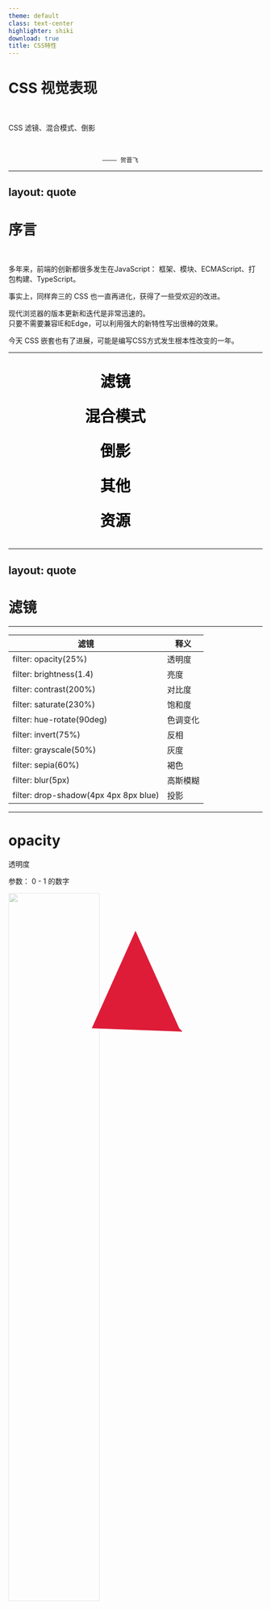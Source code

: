 ```yaml
---
theme: default
class: text-center
highlighter: shiki
download: true
title: CSS特性
---
```


# CSS 视觉表现

&nbsp;

CSS 滤镜、混合模式、倒影

&nbsp;

                              ———— 贺晋飞





---
layout: quote
---

# 序言

&nbsp;

多年来，前端的创新都很多发生在JavaScript：
框架、模块、ECMAScript、打包构建、TypeScript。

事实上，同样奔三的 CSS 也一直再进化，获得了一些受欢迎的改进。  


现代浏览器的版本更新和迭代是非常迅速的。  
只要不需要兼容IE和Edge，可以利用强大的新特性写出很棒的效果。

今天 CSS 嵌套也有了进展，可能是编写CSS方式发生根本性改变的一年。



---

<section class="menu-bg-container">
  <ul>
    <li class="menu-bg-item">
      <a href="#" @click="$slidev.nav.go(4)" data-text="滤镜">滤镜</a>
    </li>
    <li class="menu-bg-item">
      <a href="#" @click="$slidev.nav.go(30)" data-text="混合模式">混合模式</a>
    </li>
    <li class="menu-bg-item">
      <a href="#" @click="$slidev.nav.go(37)" data-text="倒影">倒影</a>
    </li>
    <li class="menu-bg-item">
      <a href="#" @click="$slidev.nav.go(42)" data-text="其他">其他</a>
    </li>
    <li class="menu-bg-item">
      <a href="#" @click="$slidev.nav.go(49)" data-text="资源">资源</a>
    </li>
  </ul>
</section>

<style scoped>
.slidev-page-3 {
  display: flex;
  justify-content: center;
  align-items: center;
}
.menu-bg-container {
  position: relative;
  display: flex;
  justify-content: center;
  align-items: center;
  z-index: 1;
  height: 360px;
  width: 400px;
}
.menu-bg-container ul {
  display: flex;
  flex-direction: column;
  margin: 0;
}
.menu-bg-container ul li {
  line-height: 2.3 !important;
}
.menu-bg-item {
  list-style: none;
}
.menu-bg-item a {
  display: block;
  text-decoration: none;
  text-align: center;
  font-size: 30px;
  font-weight: 700;
  color: #000;
  text-transform: uppercase;
  border: none;
}
.menu-bg-item a::before {
  content: attr(data-text);
  letter-spacing: 10px;
  position: absolute;
  top: 0;
  left: 0;
  width: 100%;
  height: 100%;
  z-index: -1;
  overflow: hidden;
  font-size: 3em;
  color: #2196f3;
  opacity: 0;
  line-height: 360px;
  transition: 0.5s;
}
.menu-bg-item:hover a::before {
  opacity: 1;
}
html.dark .menu-bg-item a {
  color: #fff;
}
</style>


---
layout: quote
---

# 滤镜



---

| 滤镜                                  | 释义     |
| ------------------------------------- | -------- |
| filter: opacity(25%)                  | 透明度   |
| filter: brightness(1.4)               | 亮度     |
| filter: contrast(200%)                | 对比度   |
| filter: saturate(230%)                | 饱和度   |
| filter: hue-rotate(90deg)             | 色调变化 |
| filter: invert(75%)                   | 反相     |
| filter: grayscale(50%)                | 灰度     |
| filter: sepia(60%)                    | 褐色     |
| filter: blur(5px)                     | 高斯模糊 |
| filter: drop-shadow(4px 4px 8px blue) | 投影     |


---

# opacity

透明度

参数： 0 - 1 的数字

<img class="filter-opacity" src="/filter-img.jpg">

<style>
.filter-opacity {
  width: 60%;
  animation: filter-opacity 3s linear infinite alternate;
}
@keyframes filter-opacity {
  0% {
    filter: opacity(0)
  }
  100% {
    filter: opacity(1)
  }
}
</style>


---

# opacity滤镜 与 opacity属性

&nbsp;

两者很相似。

对于opacity滤镜，一些浏览器为了提升性能，会提供硬件加速获得更好的性能。



---

# brightness

亮度

参数：数字，低于 1 变暗，大于 1 变亮。

<img class="filter-brightness" src="/filter-img.jpg">

<style>
.filter-brightness {
  width: 60%;
  animation: filter-brightness 5s linear infinite alternate;
}
@keyframes filter-brightness {
  0% {
    filter: brightness(0.5)
  }
  100% {
    filter: brightness(1.5)
  }
}
</style>


---

# brightness 实现图标变色

&nbsp;

1. 适应黑夜模式。

<i class="brightness-ui-button brightness-icon-delete"></i>

<style>
html.dark .brightness-ui-button {
  filter: brightness(100);
}
.brightness-icon-delete {
  display: inline-block;
  width: 18px; height: 18px;
  background: url("data:image/svg+xml,%3Csvg viewBox='0 0 1024 1024' xmlns='http://www.w3.org/2000/svg' width='128' height='128'%3E%3Cpath d='M382.32 405.358v384a20.626 20.626 0 0 1-21.577 21.284h-43.3a20.626 20.626 0 0 1-21.578-21.357v-384A20.626 20.626 0 0 1 317.443 384h43.154a20.626 20.626 0 0 1 21.577 21.358h.073zm172.91 0v384a20.626 20.626 0 0 1-21.65 21.284h-43.155a20.626 20.626 0 0 1-21.577-21.357v-384A20.626 20.626 0 0 1 490.425 384h43.155a20.626 20.626 0 0 1 21.577 21.358zm172.91 0v384a20.626 20.626 0 0 1-21.65 21.284h-43.155a20.626 20.626 0 0 1-21.577-21.357l-.073-384A20.626 20.626 0 0 1 663.262 384h43.227a20.626 20.626 0 0 1 21.578 21.358zm86.381 482.67V256H209.484v631.954a74.825 74.825 0 0 0 14.482 45.056c3.365 3.804 5.778 5.632 7.095 5.632h561.883c1.317 0 3.657-1.828 7.095-5.632a74.825 74.825 0 0 0 14.556-44.983zM360.743 170.641h302.519l-32.402-77.97a19.017 19.017 0 0 0-11.484-7.314H405.287a19.017 19.017 0 0 0-11.483 7.314l-33.06 77.97zM987.431 192v42.642A20.626 20.626 0 0 1 965.854 256h-64.878v631.954c0 36.937-10.532 68.755-31.744 95.744-21.211 26.844-46.592 40.302-76.288 40.302H231.061c-29.696 0-55.15-13.02-76.288-38.985-21.212-26.039-31.744-57.49-31.744-94.354V256H58.15a20.626 20.626 0 0 1-21.577-21.358V192a20.626 20.626 0 0 1 21.577-21.358h208.677L314.15 59.32c6.73-16.457 18.871-30.428 36.425-41.984C368.131 5.778 385.977 0 403.971 0h216.064c17.993 0 35.84 5.778 53.394 17.335 17.554 11.556 29.696 25.6 36.425 41.984l47.323 111.323h208.677A20.626 20.626 0 0 1 987.431 192z' fill='%234c5161'/%3E%3C/svg%3E");
  background-size: 100% 100%;
  vertical-align: -4px;
  margin-right: 5px;
}
</style>

2. 实现图标高亮效果。

<a class="brightness-button">🍋</a>


<style>
.brightness-button {
  padding: 0.5em 0.5em;
  background: #E0E0E0;
  border-radius: 3px;
}
.brightness-button:hover {
  cursor: pointer;
  border-radius: 3px;
  filter: brightness(110%) saturate(140%);
}
</style>


---

# contrast

对比度

参数：数字，低于 1 降低对比度，大于 1 增加对比度。  
为 0 时为完全灰色。


<img class="filter-contrast" src="/filter-img.jpg">


<style>
.filter-contrast {
  width: 60%;
  animation: filter-contrast 5s linear infinite alternate;
}
@keyframes filter-contrast {
  0% {
    filter: contrast(50%)
  }
  100% {
    filter: contrast(150%)
  }
}
</style>



---

# saturate

饱和度

参数：数字，低于 1 降低饱和度，大于 1 增加饱和度。  
为 0 时为黑白图像。

<img class="filter-saturate" src="/filter-img.jpg">


<style>
.filter-saturate {
  width: 60%;
  animation: filter-saturate 5s linear infinite alternate;
}
@keyframes filter-saturate {
  0% {
    filter: saturate(50%)
  }
  100% {
    filter: saturate(200%)
  }
}
</style>




---

# hue-rotate

色调变化

参数：角度，单位deg、turn。  
会模360。

<img class="filter-hue-rotate" src="/filter-img.jpg">


<style>
.filter-hue-rotate {
  width: 60%;
  animation: filter-hue-rotate 5s linear infinite alternate;
}
@keyframes filter-hue-rotate {
  0% {
    filter: hue-rotate(0)
  }
  100% {
    filter: hue-rotate(360deg)
  }
}
</style>



---

# hue-rotate 实现彩色字

<p class="color-font">这是一行彩色文字</p>

<style>
@keyframes color-font-text {
  0% {
    filter: hue-rotate(0deg);
  }
  100% {
    filter: hue-rotate(360deg);
  }
}
.color-font {
  height: 160px;
  line-height: 160px;
  font-size: 60px;
  animation: color-font-text 3s linear infinite alternate;
  background-image: linear-gradient(to right, red, yellow, lime, aqua, blue, fuchsia);
  background-clip: text;
  -webkit-background-clip: text;
  color: transparent;
}
</style>

---

# hue-rotate 实现色彩流动

&nbsp;

发光效果使用 blur 滤镜。

<div class="loading-container" style="height: 250px;">
  <div class="loading-glow-ring"></div>
</div>

<style>
@keyframes loading-glow-ring {
  0% {
    transform: rotate(0deg);
    filter: hue-rotate(0deg);
  }
  100% {
    transform: rotate(360deg);
    filter: hue-rotate(360deg);
  }
}
.loading-glow-ring {
  margin: 0 auto;
  position: relative;
  height: 150px;
  width: 150px;
  border-radius: 50%;
  background: linear-gradient(45deg, transparent, transparent 40%, #e5f403);
  animation: loading-glow-ring 2s linear infinite;
}
.loading-glow-ring::before {
  content: '';
  position: absolute;
  top: 6px;
  bottom: 6px;
  left: 6px;
  right: 6px;
  background: #fff;
  border-radius: 50%;
  z-index: 100;
}
.loading-glow-ring::after {
  content: '';
  position: absolute;
  top: 0px;
  bottom: 0px;
  left: 0px;
  right: 0px;
  background: linear-gradient(45deg, transparent, transparent 40%, #e5f403);
  border-radius: 50%;
  z-index: 1;
  filter: blur(30px);
}
html.dark .loading-glow-ring::before {
  background-color: rgba(18, 18, 18, 1);
}
</style>


---

# invert

反相

参数： 0 - 1 的数字

<img class="filter-invert" src="/filter-img.jpg">


<style>
.filter-invert {
  width: 60%;
  animation: filter-invert 5s linear infinite alternate;
}
@keyframes filter-invert {
  0% {
    filter: invert(0)
  }
  100% {
    filter: invert(1)
  }
}
</style>


---

# grayscale

灰度

参数： 0 - 1 的数字。  
为 1 时，完全为灰色图像。


<img class="filter-grayscale" src="/filter-img.jpg">


<style>
.filter-grayscale {
  width: 60%;
  animation: filter-grayscale 5s linear infinite alternate;
}
@keyframes filter-grayscale {
  0% {
    filter: grayscale(0%)
  }
  100% {
    filter: grayscale(100%)
  }
}
</style>


---

# grayscale 实现灰色调

&nbsp;

1. 如清明节的时候，知乎等很多网站首页会换成灰色调。

2. 也可用于禁用按钮。


---

# sepia

褐色

参数： 0 - 1 的数字。  
为 1 时，完全为棕褐色图像。

<img class="filter-sepia" src="/filter-img.jpg">


<style>
.filter-sepia {
  width: 60%;
  animation: filter-sepia 5s linear infinite alternate;
}
@keyframes filter-sepia {
  0% {
    filter: sepia(0)
  }
  100% {
    filter: sepia(1)
  }
}
</style>


---

# 为图像增加滤镜

&nbsp;

以上都是简单的滤镜，通过矩阵变换，得到最终的矩阵即可。

高斯模糊 blur 和 投影 drop-shadow 是更复杂的算法。


[CSSgram](https://una.im/CSSgram)


---

# blur

高斯模糊

参数：半径，高斯函数的标准偏差值，值越大越模糊。


<img class="filter-blur" src="/filter-img.jpg">


<style>
.filter-blur {
  width: 60%;
  animation: filter-blur 5s linear infinite alternate;
}
@keyframes filter-blur {
  0% {
    filter: blur(0)
  }
  100% {
    filter: blur(50px)
  }
}
</style>


---

# blur 实现滴水效果

&nbsp;

复制本样式到外层元素，如body：`filter: blur(3px) contrast(10);`

<div class="blur-drop-water">hello world</div>

<style>
.blur-drop-water {
  position: relative;
  width: 640px;
  height: 106px;
  color: #fff;
  font-size: 124px;
  text-align: center;
  margin: 100px auto;
  border-bottom: 10px solid #fff;
  transform: skewY(5deg);
  &::before,
  &::after {
    position: absolute;
    content: "";
    bottom : -20px;
    left: 0;
    width: 10px;
    height: 20px;
    border-radius: 50%;
    background: #fff;
    transform: translate(0, 0);
    animation: blur-drop-water-move 7.5s ease-in-out infinite;
  }
  &::after {
    animation: blur-drop-water-move 7.5s ease-in-out 1s infinite;
  }
}
@keyframes blur-drop-water-move {
  80% {        
    bottom : -30px;
    transform: translate(623px, 0);
  } 93% {
    transform: translate(623px, 3px);
    opacity: 1;
  } 100% {
    transform: translate(623px, 150px);
    opacity: 0;
  }
}
</style>

---

# drop-shadow

投影

`filter: drop-shadow(x偏移, y偏移, 模糊大小, 色值);`

另外两种阴影：  
1. box-shadow 盒阴影
2. text-shadow 文字阴影


---

# drop-shadow 透明

&nbsp;

可以给非透明部分（alpha通道）增加阴影效果。

<img class="drop-shadow-svg" src="/firefox-logo.svg">


<style>
.drop-shadow-svg {
  width: 200px;
  animation: drop-shadow-svg 5s linear infinite alternate;
}
@keyframes drop-shadow-svg {
  0% {
    filter: drop-shadow(0 0 10rem crimson);
  }
  20% {
    filter: drop-shadow(0 0 10rem #4444dd);
  }
  40% {
    filter: drop-shadow(10rem 0 10rem #4444dd);
  }
  60% {
    filter: drop-shadow(10rem 10rem 10rem rgb(160, 0, 210));
  }
  80% {
    filter: drop-shadow(0rem 10rem 10rem #4444dd);
  }
  100% {
    filter: drop-shadow(0rem 0rem 10rem crimson);
  }
}
</style>


---

# drop-shadow 实现三角倒影

<div class="drop-shadow">
  <i class="drop-shadow-cor"></i>
  filter: drop-shadow
</div>
<div class="box-shadow">
  <i class="drop-shadow-cor"></i>
  box-shadow
</div>

<style>
.drop-shadow-cor {
  position: absolute;
  left: -40px;
  width: 0;
  height: 0;
  overflow: hidden;
  border: 20px solid transparent;
  border-right-color: #ddd;
}
.drop-shadow {
  margin: 40px; padding: 50px;
  background-color: #ddd;
  position: relative;
  font-size: 24px;
  color: #000;
  filter: drop-shadow(5px 5px 10px black);
}
.box-shadow {
  margin: 40px; padding: 50px;
  background-color: #ddd;
  position: relative;
  font-size: 24px;
  color: #000;
  box-shadow: 5px 5px 10px black;
}
</style>


---

# 与 box-shadow 相比

drop-shadow不能叠加，没有 inset

<div class="loading-container loading-snake-container">
  <div class="loading-snake-border">
    <span></span>
    <span></span>
    <span></span>
    <span></span>
  </div>
</div>

<style>
@keyframes loading-snake-border {
  0% {
    left: -100%;
  }
  25% {
    left: 0;
  }
  50%, 100% {
    left: 100%;
  }
}
@keyframes loading-snake-rotate {
  0% {
    transform: rotate(360deg);
  }
  100% {
    transform: rotate(0deg);
  }
}
.loading-snake-container {
  height: 350px;
  display: flex;
  justify-content: center;
  align-items: center;
  background: linear-gradient(45deg, #cfffd0, #3fff46);
}
.loading-snake-border {
  position: relative;
  width: 100px;
  height: 100px;
  animation: loading-snake-rotate 8s linear infinite;
  border: 10px dashed rgba(0, 0, 0, 0.2);
  box-shadow: 0 0 0 10px rgba(0, 0, 0, .5),
              inset 0 0 0 10px rgba(0, 0, 0, .4);
}
.loading-snake-border span {
  position: absolute;
  display: block;
  top: 0;
  left: 0;
  width: 100%;
  height: 100%;
  overflow: hidden;
}
.loading-snake-border span::before {
  content: '';
  position: absolute;
  width: 100%;
  height: 100%;
  border-top: 10px solid #fff;
  left: -100%;
  animation: loading-snake-border 2s linear infinite;
}
.loading-snake-border span:nth-child(1) {
  transform: rotate(0deg);
}
.loading-snake-border span:nth-child(2) {
  transform: rotate(90deg);
}
.loading-snake-border span:nth-child(3) {
  transform: rotate(180deg);
}
.loading-snake-border span:nth-child(4) {
  transform: rotate(270deg);
}
.loading-snake-border span:nth-child(1)::before {
  animation-delay: 0s;
}
.loading-snake-border span:nth-child(2)::before {
  animation-delay: 0.5s;
}
.loading-snake-border span:nth-child(3)::before {
  animation-delay: 1s;
}
.loading-snake-border span:nth-child(4)::before {
  animation-delay: 1.5s;
}
</style>


---

# drop-shadow 与 box-shadow 结合使用


<!-- 文字配环loading -->
<div class="loading-container-ring">
  <div class="loading-text-in-ring-text">loading</div>
  <div class="loading-text-in-ring"></div>
</div>

<style>
@keyframes rotate360 {
  0% {
    transform: rotate(0deg);
  }
  100% {
    transform: rotate(360deg);
  }
}
.loading-container-ring {
  position: relative;
  display: flex;
  justify-content: center;
  align-items: center;
  height: 320px;
  width: 320px;
  overflow: hidden;
}
.loading-text-in-ring {
  width: 200px;
  height: 200px;
  border-radius: 50%;
  box-shadow: 0 4px 0 #262626;
  filter: drop-shadow(0 0px 10px red);
  background: transparent;
  animation: rotate360 1s linear infinite;
}
.loading-text-in-ring-text {
  width: 200px;
  height: 200px;
  border-radius: 50%;
  color: #262626;
  position: absolute;
  top: 60px;
  left: 60px;
  text-align: center;
  font-size: 36px;
  background-color: transparent;
  line-height: 200px;
  text-transform: uppercase;
}
html.dark .loading-text-in-ring {
  box-shadow: 0 4px 0 #fff;
  filter: drop-shadow(0 0px 10px red);
}
html.dark .loading-text-in-ring-text {
  color: #fff;
  box-shadow: 0 0 5px rgba(255, 255, 255, .2);
}
</style>


---

# backdrop-filter

为元素的背后区域添加滤镜。

值和 filter 取值相同。

`backdrop-filter: blur(5px)`

目前只支持 webkit 浏览器

[can i use](https://caniuse.com/?search=backdrop-filter)


---

# backdrop-filter 实现玻璃效果

&nbsp;

<div>
  <div class="loading-glass-circle">
    <span></span>
    <span></span>
  </div>
</div>

<style>
@keyframes loading-glass-circle-one {
  0%, 100% {
    transform: translateX(-80px);
  }
  50% {
    transform: translateX(80px);
  }
}
.loading-glass-circle {
  position: relative;
  width: 120px;
  height: 120px;
  margin: 50px 100px 100px;
}
.loading-glass-circle span {
  position: absolute;
  top: 0;
  left: 0;
  width: 100%;
  height: 100%;
  background:#5989ff;
  border-radius: 50%;
  animation: loading-glass-circle-one ease-in-out 2s infinite;
}
.loading-glass-circle span:nth-child(1) {
  /* filter: blur(10px); */
}
.loading-glass-circle span:nth-child(2) {
  background-color: rgba(56, 109, 241, 0.05);
  backdrop-filter: blur(10px);
  border: 1px solid rgba(255, 255, 255, 0.1);
  animation-delay: -1s;
}
.loading-glass-circle span::before {
  content: '';
  position: absolute;
  bottom: -80px;
  left: -20%;
  width: 140%;
  height: 40px;
  border-radius: 50%;
  background: radial-gradient(rgba(0,0,0,0.1),transparent,transparent);
}
</style>


---

# backdrop-filter 实现loading

&nbsp;

<div style="margin-bottom: 60px;">
  <div class="loading-glass-circle-2">
    <span></span>
    <span></span>
  </div>
</div>

<style>
@keyframes rotate360 {
  0% {
    transform: rotate(0deg);
  }
  100% {
    transform: rotate(360deg);
  }
}
.loading-glass-circle-2 {
  position: relative;
  width: 180px;
  height: 180px;
}
.loading-glass-circle-2 span:nth-child(1) {
  position: absolute;
  top: 10px;
  left: 10px;
  right: 10px;
  bottom: 10px;
  background-color: rgba(233, 30, 99, 0.05);
  border-radius: 50%;
  backdrop-filter: blur(10px);
  border: 1px solid rgba(255, 255, 255, 0.1);
  z-index: 2;
}
.loading-glass-circle-2 span:nth-child(2) {
  position: absolute;
  top: 0;
  left: 0;
  width: 100%;
  height: 100%;
  display: block;
  border-radius: 50%;
  z-index: 1;
  overflow: hidden;
  animation: rotate360 1s linear infinite;
}
.loading-glass-circle-2 span:nth-child(2)::before {
  content: '';
  position: absolute;
  top: -50%;
  left: -50%;
  width: 100%;
  height: 100%;
  background: #ff6198;
}
.loading-glass-circle-2 span:nth-child(1)::before {
  content: '';
  position: absolute;
  bottom: -80px;
  left: -20%;
  width: 140%;
  height: 40px;
  border-radius: 50%;
  background: radial-gradient(rgba(0,0,0,0.1),transparent,transparent);
}
</style>


---
layout: quote
---

# 混合模式

---

# mix-blend-mode

元素的内容与元素的直系父元素的内容和元素的背景如何混合。

和滤镜一样，是 PS 中十分强大的功能之一。

[can i use](https://caniuse.com/?search=mix-blend-mode)

[混色模式取值说明](https://developer.mozilla.org/zh-CN/docs/Web/CSS/blend-mode)

---

| 取值                         | 含义     |
| ---------------------------- | -------- |
| mix-blend-mode: normal;      | 正常     |
| mix-blend-mode: multiply;    | 正片叠底 |
| mix-blend-mode: screen;      | 滤色     |
| mix-blend-mode: overlay;     | 叠加     |
| mix-blend-mode: darken;      | 变暗     |
| mix-blend-mode: lighten;     | 变亮     |
| mix-blend-mode: color-dodge; | 颜色减淡 |
| mix-blend-mode: color-burn;  | 颜色加深 |
| mix-blend-mode: hard-light;  | 强光     |
| mix-blend-mode: soft-light;  | 柔光     |
| mix-blend-mode: difference;  | 差值     |
| mix-blend-mode: exclusion;   | 排除     |
| mix-blend-mode: hue;         | 色相     |
| mix-blend-mode: saturation;  | 饱和度   |
| mix-blend-mode: color;       | 颜色     |
| mix-blend-mode: luminosity;  | 亮度     |


---

# difference 实现文字颜色反色

&nbsp;

<div class="difference-box">
  <div>difference 实现文字颜色反色</div>
</div>

<style>
.difference-box {
  position: absolute;
  overflow: hidden;
  isolation: isolate;
  margin-top: 60px;
}
.difference-box div {
  margin: 0;
  mix-blend-mode: difference;
  font-size: 300%;
  color: #fff;
  line-height: 60px;
  position: relative;
  z-index: 1;
}
.difference-box::before {
  content: '';
  position: absolute;
  width: 100vw; height: 100vw;
  left: calc(50% - 50vw); top: calc(50% - 50vw);
  margin: auto;
  background: linear-gradient(#fff 50%, #000 50%);
  animation: difference-spin 5s linear infinite;
}
@keyframes difference-spin {
  from { transform: rotate(0deg); }
  to   {  transform: rotate(360deg); }
}
</style>

---

# background-blend-mode

背景的混合模式

取值与 mix-blend-mode 相同。

[can i use](https://caniuse.com/?search=background-blend-mode)


---

# lighten 实现变色png

&nbsp;

背景颜色和背景图片的混合。

打开开发者工具，修改 background-color

<i class="lighten-icon"></i>

<style>
.lighten-icon {
  display: block;
  width: 100px; height: 100px;
  background: url(/css.png);
  background-size: 100%;
  background-blend-mode: lighten;
  background-color: red; 
}
</style>


---

# screen 实现图片、视频混合

<div class="blend-mode-demo">
  <div class="blend-mode-screen-bg">
    <div class="blend-mode-screen"></div>
  </div>
  <div class="blend-mode-screen-video-bg">
    <video width="225" height="400" autoplay="" preload="auto" loop="" webkit-playsinline="true" playsinline="true" x5-video-player-type="h5" x5-video-orientation="portraint" x5-video-player-fullscreen="true" src="/blend-mode-fire.mp4" style="display:block;mix-blend-mode:screen;"></video>
  </div>
</div>

<style>
.blend-mode-demo {
  display: flex;
  justify-content: space-around;
  align-items: center;
}
.blend-mode-screen-bg {
  height: 400px;
  width: 225px;
  background: url(/blend-mode-school.jpg);
}
.blend-mode-screen {
  height: 400px;
  width: 225px;
  mix-blend-mode: screen;
  animation: blend-mode-screen-change 8s linear infinite;
}
@keyframes blend-mode-screen-change {
  0%,100% { background: url(/blend-mode-snow.jpg); }
  25% { background: url(/blend-mode-diffuse.jpg); }
  50% { background: url(/blend-mode-rains.jpg); }
  75% { background: url(/blend-mode-bright.jpg); }
}
.blend-mode-screen-video-bg {
  height: 400px;
  width: 225px;
  background: url(/blend-mode-school.jpg);
}
</style>


---
layout: quote
---

# 倒影


---

# -webkit-box-reflect

倒影

非标准属性，-webkit- 内核的浏览器支持。

格式：`dirrection offset mask-box-image`

dirrection：倒影位置：above、below、right、left  
offset：倒影的距离。  
mask-box-image：用于反射的蒙版。


[can i use](https://caniuse.com/?search=-webkit-box-reflect)


---

# -webkit-box-reflect 用途

&nbsp;

[巧用倒影](https://github.com/chokcoco/iCSS/issues/100)

[创造艺术图案](https://yuanchuan.dev/2019/05/15/window-lattice-and-css.html)

---


<div class="loading-climb-outer-container">
  <div class="loading-climb-container">
    <div class="loading-climb-box">
      <div class="loading-climb-cube"></div>
    </div>
  </div>
</div>

<style>
@keyframes loading-cube-climb-boxmove {
  0% {
    transform: translateX(0px);
  }
  100% {
    transform: translateX(-150px);
  }
}
@keyframes loading-cube-climb-cubemove {
  0% {
    transform: rotate(0deg);
  }
  60% {
    transform: rotate(90deg);
  }
  65% {
    transform: rotate(85deg);
  }
  70% {
    transform: rotate(90deg);
  }
  75% {
    transform: rotate(87.5deg);
  }
  80%, 100% {
    transform: rotate(90deg);
  }
}
.loading-climb-outer-container {
  display: flex;
  justify-content: center;
  align-items: center;
  height: 100%;
  background-color: #22272e;
  overflow: hidden;
}
.loading-climb-container {
  position: relative;
  width: 100%;
  transform: rotate(-35deg);
}
.loading-climb-container .loading-climb-box { 
  position: relative;
  left: -150px;
  display: flex;
  justify-content: center;
  align-items: center;
  width: calc(100% + 300px);
  -webkit-box-reflect: below -10px linear-gradient(transparent, #0004);
  animation: loading-cube-climb-boxmove 1.5s ease-in-out infinite;
}
.loading-climb-box .loading-climb-cube {
  position: relative;
  width: 150px;
  height: 150px;
  background-color: #03e9f4;
  box-shadow: 0 0 5px rgba(3, 233, 244, 1),
              0 0 25px rgba(3, 233, 244, 1),
              0 0 50px rgba(3, 233, 244, 1),
              0 0 100px rgba(3, 233, 244, 1),
              0 0 200px rgba(3, 233, 244, 1);
  transform-origin: bottom right;
  animation: loading-cube-climb-cubemove 1.5s ease-in-out infinite;
}
</style>


---

<section class="reflect-btn-container" style="--color: #0ebeff;">
  <div class="reflect-btn">Neon</div>
  <div class="reflect-btn reflect-btn1">Neon</div>
  <div class="reflect-btn reflect-btn2">Neon</div>
  <div class="reflect-btn reflect-btn3">Neon</div>
</section>

<style>
.reflect-btn-container {
  display: flex;
  justify-content: center;
  align-items: center;
  height: 400px;
  background: #000;
}
@keyframes rotate {
  100% {
    transform: translate(-50%, -50%) rotate(1turn);
  }
}
.reflect-btn {
  position: relative;
  z-index: 0;
  width: 160px;
  height: 80px;
  line-height: 80px;
  color: var(--color);
  font-size: 24px;
  border-radius: 10px;
  text-align: center;
  margin: auto;
  overflow: hidden;
  cursor: pointer;
  transition: .3s;
  -webkit-box-reflect: below 10px linear-gradient(transparent, rgba(0, 0, 0, .4));

  &:hover {
    color: #fff;
    box-shadow: 0 0 5px var(--color),
      0 0 25px var(--color);
    
    &::after,
    &::before {
      transition: .3s;
      background: var(--color);
    }
  }
  
  &::before {
    content: '';
    position: absolute;
    z-index: -2;
    left: 50%;
    top: 50%;
    transform: translate(-50%, -50%);
    width: 150%;
    height: 300%;
    background-color: #000;
    background-repeat: no-repeat;
    background-size: 50% 50%;
    background-position: 0 0;
    background-image: conic-gradient(var(--color), var(--color));
    animation: rotate 2s linear infinite;
  }
  
  &::after {
    content: '';
    position: absolute;
    z-index: -1;
    left: 2px;
    top: 2px;
    width: calc(100% - 4px);
    height: calc(100% - 4px);
    background: #000;
    border-radius: 10px;
  }
}
.reflect-btn1 {
  filter: hue-rotate(180deg);
}

.reflect-btn2 {
  filter: hue-rotate(270deg);
}

.reflect-btn3 {
  filter: hue-rotate(90deg);
}
</style>


---
layout: quote
---

# 其他


---

# conic-gradient()

圆锥渐变

除了 IE 都支持。

[can i use](https://caniuse.com/?search=conic-gradient)

参数同 径向渐变 radial-gradient()、线形渐变 linear-gradient()


--- 

# conic-gradient() 实现饼状图


<div class="conic-gradient-pie"></div>

<style>
.conic-gradient-pie {
  width: 300px;
  height: 300px;
  border-radius: 50%;
  background: conic-gradient( 
      red 6deg, orange 6deg 18deg, yellow 18deg 45deg, 
      green 45deg 110deg, blue 110deg 200deg, purple 200deg);
}
</style>


---

# -webkit-background-clip

背景裁剪。

值：border-box、padding-box、content-box、text

[can i use](https://caniuse.com/?search=%20-webkit-background-clip)

<div @click="$slidev.nav.go(13)">案例：彩色字</div>


---

# clip-path

裁剪

兼容性较好的取值：  
basic-shape类：inset()、circle()、ellipse()、polygon()、path()


[can i use](https://caniuse.com/mdn-css_properties_clip-path_basic_shape)


---

# clip-path 显示多边形

<div class="clip-path-polygon-animate"></div>


<style>
.clip-path-polygon-animate {
  position: absolute;
  width: 200px;
  height: 200px;
  top: 50%;
  left: 50%;
  transform: translate(-50%, -50%);
  background-color: crimson;
  transition: .3s;
  clip-path: polygon(50% 0%, 0% 100%, 100% 100%, 100% 100%, 100% 100%, 100% 100%, 100% 100%, 100% 100%, 100% 100%);
  animation: clip-path-polygon-ani 10s linear infinite alternate;
}
@keyframes clip-path-polygon-ani {
  10% {
      background-color: darkorange;
      clip-path: polygon(50% 0%, 100% 50%, 50% 100%, 0% 50%, 0% 50%, 0% 50%, 0% 50%, 0% 50%, 0% 50%);
  }
  14% {
      clip-path: polygon(50% 0%, 100% 50%, 50% 100%, 0% 50%, 0% 50%, 0% 50%, 0% 50%, 0% 50%, 0% 50%);
  }
  24% {
      background-color: lemonchiffon;
      clip-path: polygon(100% 38%, 82% 100%, 82% 100%, 18% 100%, 0% 38%, 0% 38%, 0% 38%, 0% 38%, 50% 0%);
  }
  28% {
      clip-path: polygon(100% 38%, 82% 100%, 82% 100%, 18% 100%, 0% 38%, 0% 38%, 0% 38%, 0% 38%, 50% 0%);
  }
  38% {
      background-color: darkturquoise;
      clip-path: polygon(50% 0%, 100% 25%, 100% 75%, 100% 75%, 50% 100%, 0% 75%, 0% 75%, 0% 25%, 0% 25%);
  }
  42% {
      clip-path: polygon(50% 0%, 100% 25%, 100% 75%, 100% 75%, 50% 100%, 0% 75%, 0% 75%, 0% 25%, 0% 25%);
  }
  52% {
      background-color: darkcyan;
      clip-path: polygon(50% 0%, 90% 20%, 100% 60%, 75% 100%, 25% 100%, 25% 100%, 0% 60%, 10% 20%, 50% 0%);
  }
  56% {
      clip-path: polygon(50% 0%, 90% 20%, 100% 60%, 75% 100%, 25% 100%, 25% 100%, 0% 60%, 10% 20%, 50% 0%);
  }
  66% {
      background-color: deepskyblue;
      clip-path: polygon(30% 0%, 70% 0%, 70% 0%, 100% 30%, 100% 70%, 70% 100%, 30% 100%, 0% 70%, 0% 30%);
  }
  70% {
      clip-path: polygon(30% 0%, 70% 0%, 70% 0%, 100% 30%, 100% 70%, 70% 100%, 30% 100%, 0% 70%, 0% 30%);
  }
  80% {
      background-color: indigo;
      clip-path: polygon(83% 12%, 100% 43%, 94% 78%, 68% 100%, 32% 100%, 6% 78%, 0% 43%, 17% 12%, 50% 0%);
  }
  84% {
      clip-path: polygon(83% 12%, 100% 43%, 94% 78%, 68% 100%, 32% 100%, 6% 78%, 0% 43%, 17% 12%, 50% 0%);
  }
  94% {
      background-color: crimson;
      clip-path: polygon(50% 0%, 0% 100%, 100% 100%, 100% 100%, 100% 100%, 100% 100%, 100% 100%, 100% 100%, 100% 100%);
  }
}
</style>

---

# -webkit-text-stroke

文字填充的颜色

兼容性好，但是非标准属性。

[can i use](https://caniuse.com/?search=-webkit-text-stroke)

&nbsp;

<ul class="colorful-menu">
  <li style="--clr: #00ade1">
    <a href="#" data-text="&nbsp;&nbsp;HOME&nbsp;">&nbsp;&nbsp;HOME&nbsp;</a>
  </li>
  <li style="--clr: #ffdd1c">
    <a href="#" data-text="&nbsp;&nbsp;ABOUT&nbsp;">&nbsp;&nbsp;ABOUT&nbsp;</a>
  </li>
  <li style="--clr: #00dc82">
    <a href="#" data-text="&nbsp;&nbsp;SERVICES&nbsp;">&nbsp;&nbsp;SERVICES&nbsp;</a>
  </li>
  <li style="--clr: #dc00d4">
    <a href="#" data-text="&nbsp;&nbsp;CONTACT&nbsp;">&nbsp;&nbsp;CONTACT&nbsp;</a>
  </li>
</ul>

<style scoped>
.colorful-menu li {
  position: relative;
  list-style: none;
}
.colorful-menu li a {
  position: relative;
  font-size: 30px;
  text-decoration: none;
  overflow-wrap: normal;
  color: transparent;
  -webkit-text-stroke: 1px rgba(0, 0, 0, 0.5);
}
.colorful-menu li a::before {
  content: attr(data-text);
  position: absolute;
  color: var(--clr);
  z-index: 1;
  width: 0;
  overflow: hidden;
  transition: 1s;
  border-right: 8px solid var(--clr);
  -webkit-text-stroke: 1px var(--clr);
}
.colorful-menu li a:hover {
  text-decoration: none;
}
.colorful-menu li a:hover::before {
  width: 100%;
}
html.dark .colorful-menu li a {
  -webkit-text-stroke: 1px rgba(255, 255, 255, 0.5);
}
</style>



---
layout: quote
---

# 资源


---

# CSS 艺术家

&nbsp;

[css-doodle](https://github.com/css-doodle/css-doodle)

[ppt](https://yuanchuan.dev/talk/generative-art-with-css/)


---

# 博客

&nbsp;

1. [纯CSS](https://github.com/ManrajGrover/SingleDivProject)

单个 div 做动画。

2. [ChokCoco](https://github.com/chokcoco/iCSS)

动画为主的中文博客。

3. [CSS trick](https://lhammer.cn/You-need-to-know-css/#/zh-cn/)

Web开发者需要知道的CSS Tricks

4. [张鑫旭博客](https://www.zhangxinxu.com/)


---

# 年度报告

&nbsp;

1. [JavaScript明星项目](https://risingstars.js.org/2021/zh)

从 2015年 开始每年一次的 GitHub 前端项目总结。

2. [CSS年度使用报告](https://2021.stateofcss.com/zh-Hans/)

从 2019年 开始每年一次的调查问卷。  
和 [JS年度使用报告](https://2021.stateofjs.com/zh-Hans/) 同团队作品。




---

# 其他网站

&nbsp;

1. [玩转CSS动画](https://keyframes.app/animate/)

2. [缓动函数速查](https://easings.net/cn)



---
layout: end
---

# THANK YOU

---
layout: quote
---

# 技术与工具


---

# 预/后处理

&nbsp;

1. [PostCSS](https://www.postcss.com.cn/)：后处理器。

类似babel对js。  
使用下一代css语法；补全浏览器前缀；代码压缩。

2. [Sass](https://www.sass.hk/)：预处理器。

CSS的扩展语言。  
变量；嵌套；运算；函数；混合。


---

# CSS 框架

&nbsp;

1. [Tailwind CSS](https://www.tailwindcss.cn)

utility 。无需写一行 CSS  
以实用为先，提供了高度可组合的功能类。


2. [Pure.css](https://www.purecss.cn/)

轻量级、响应式纯css模块。

3. [Ant Design](https://ant.design/index-cn)

UI 组件库。


---

# CSS in JS

&nbsp;

1. [CSS Modules](https://www.ruanyifeng.com/blog/2016/06/css_modules.html)

模块化CSS，可用来替代scoped CSS。  
Vite 原生支持。

2. [styled-components](https://github.com/styled-components/styled-components)

React 样式方案中最受关注的一种。

3. [Stitches](https://stitches.dev/)

可能是 CSS-in-JS 的最佳实现。


---

# 新技术

&nbsp;

1. [vanilla-extract](https://vanilla-extract.style/documentation)

适用于 TypeScript 。CSS Modules-in-TypeScript

2. [Windi CSS](https://windicss.org/)

以 Tailwindcss 为灵感制作，更快，兼容性更好。

---

# CSS 方法论

&nbsp;

1. utility-first（Atomic CSS）

实用主义，用海量的实用工具类。Tailwind CSS、Windi CSS。

2. BEM

Block, element, modifier。块层、元素层、修饰符层。  
命名使用 `__` 和 `--`，例 container__paragraph--bold

3. ITCSS

将CSS代码分成七层。

<!-- OOCSS：面向对象的CSS -->

<!-- SMACSS：分为5类 -->

4. [CUBE](https://cube.fyi)


---

# 规范化

&nbsp;

1. Stylelint：CSS 代码检查规范。
2. Prettier：通用的代码格式化工具。
3. PurgeCSS ：去除不使用的CSS代码。
4. PurifyCSS：去除无用的CSS代码。
5. cssnano：更好的压缩CSS
6. Autoprefixer：加浏览器前缀。
7. CSSComb：CSS排序。


---
layout: quote
---

# 总结


木匠需要每年去学习一种新的，更好的方式去锯木头吗？  
画家会因为自己仍然在使用油漆作画而感到自己落伍了吗？  
还是说只有我们前端开发者才能体验到前端领域的不断变化？
